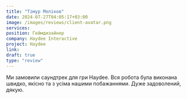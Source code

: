 ```yaml
---
title: "Тімур Меліков"
date: 2024-07-27T04:05:17+03:00
image: /images/reviews/client-avatar.png
services:
position: Геймдизайнер
company: Haydee Interactive
project: Haydee
link:
draft: true
type: "review"
---
```


Ми замовили саундтрек для гри Haydee. Вся робота була виконана швидко, якісно та з усіма нашими побажаннями. Дуже задоволений, дякую. 